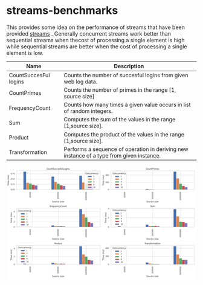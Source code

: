 # streams-benchmarks

This provides some idea on the performance of streams that have been provided [streams](https://github.com/phantom820/streams) . Generally concurrent streams work better than sequential streams when thecost of processing a single element is high while sequential streams are better when the cost of processing a single element is low.

| Name      | Description |
| ----------- | ----------- |
| CountSuccesFul logins| Counts the number of succesful logins from given web log data.|
| CountPrimes | Counts the number of primes in the range [1, source size]|
| FrequencyCount| Counts how many times a given value occurs in list of random integers. |
| Sum | Computes the sum of the values in the range [1,source size]. |
| Product | Computes the product of the values in the range [1,source size].|
| Transformation | Performs a sequence of operation in deriving new instance of a type from given instance. |



![streams](https://github.com/phantom820/streams-benchmarks/blob/main/visuals/streams.png)
